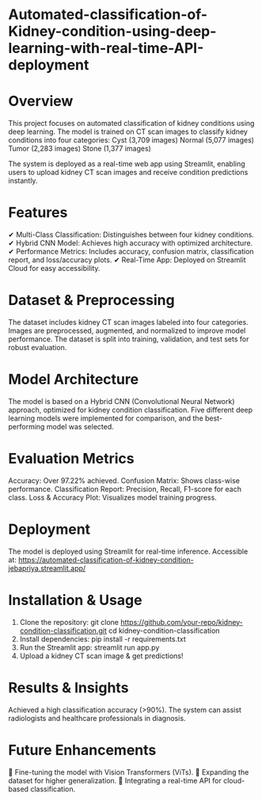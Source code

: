 # Automated-classification-of-Kidney-condition-using-deep-learning-with-real-time-API-deployment
# Overview
This project focuses on automated classification of kidney conditions using deep learning. The model is trained on CT scan images to classify kidney conditions into four categories:
Cyst (3,709 images)
Normal (5,077 images)
Tumor (2,283 images)
Stone (1,377 images)

The system is deployed as a real-time web app using Streamlit, enabling users to upload kidney CT scan images and receive condition predictions instantly.
# Features
✔ Multi-Class Classification: Distinguishes between four kidney conditions.
✔ Hybrid CNN Model: Achieves high accuracy with optimized architecture.
✔ Performance Metrics: Includes accuracy, confusion matrix, classification report, and loss/accuracy plots.
✔ Real-Time App: Deployed on Streamlit Cloud for easy accessibility.

# Dataset & Preprocessing
The dataset includes kidney CT scan images labeled into four categories.
Images are preprocessed, augmented, and normalized to improve model performance.
The dataset is split into training, validation, and test sets for robust evaluation.
# Model Architecture
The model is based on a Hybrid CNN (Convolutional Neural Network) approach, optimized for kidney condition classification. Five different deep learning models were implemented for comparison, and the best-performing model was selected.

# Evaluation Metrics
Accuracy: Over 97.22% achieved.
Confusion Matrix: Shows class-wise performance.
Classification Report: Precision, Recall, F1-score for each class.
Loss & Accuracy Plot: Visualizes model training progress.

# Deployment
The model is deployed using Streamlit for real-time inference.
Accessible at: https://automated-classification-of-kidney-condition-jebapriya.streamlit.app/

# Installation & Usage
1. Clone the repository:
git clone https://github.com/your-repo/kidney-condition-classification.git
cd kidney-condition-classification
2. Install dependencies:
pip install -r requirements.txt
3. Run the Streamlit app:
streamlit run app.py
4. Upload a kidney CT scan image & get predictions!
   
# Results & Insights
Achieved a high classification accuracy (>90%).
The system can assist radiologists and healthcare professionals in diagnosis.

# Future Enhancements
🔹 Fine-tuning the model with Vision Transformers (ViTs).
🔹 Expanding the dataset for higher generalization.
🔹 Integrating a real-time API for cloud-based classification.
